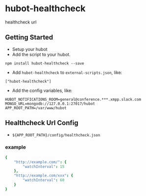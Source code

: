 # hubot-healthcheck

healthcheck url

## Getting Started

* Setup your hubot
* Add the script to your hubot.
```
npm install hubot-healthcheck --save
```
* Add `hubot-healthcheck` to `external-scripts.json`, like:
```
["hubot-healthcheck"]
```
* Add the config variables, like:
```
HUBOT_NOTIFICATIONS_ROOM=general@conference.***.xmpp.slack.com
MONGO_URL=mongodb://127.0.0.1:27017/hubot
APP_ROOT_PATH=/var/www/hubot
```

## Healthcheck Url Config
* `${APP_ROOT_PATH}/config/healthcheck.json`

### example
```coffee
{
    "http://example.com/": {
        "watchInterval": 15
    },
    "http://example.com/xxx": {
        "watchInterval": 60
    }
}
```
